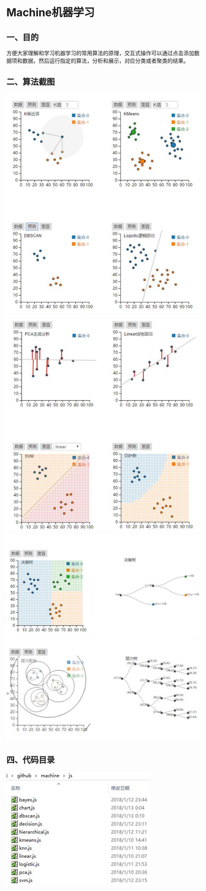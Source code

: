 # Machine机器学习

## 一、目的
方便大家理解和学习机器学习的常用算法的原理，交互式操作可以通过点击添加数据项和数据，然后运行指定的算法，分析和展示，对应分类或者聚类的结果。

## 二、算法截图

![1][1]
![2][2]
![3][3]
![4][4]

## 四、代码目录
![5][5]

  [1]: https://raw.githubusercontent.com/mircode/machine/master/img/1.jpg
  [2]: https://raw.githubusercontent.com/mircode/machine/master/img/2.jpg
  [3]: https://raw.githubusercontent.com/mircode/machine/master/img/3.jpg
  [4]: https://raw.githubusercontent.com/mircode/machine/master/img/4.jpg
  [5]: https://raw.githubusercontent.com/mircode/machine/master/img/5.jpg